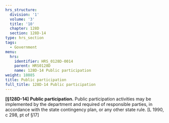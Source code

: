 ```yaml
---
hrs_structure:
  division: '1'
  volume: '3'
  title: '10'
  chapter: 128D
  section: 128D-14
type: hrs_section
tags:
  - Government
menu:
  hrs:
    identifier: HRS_0128D-0014
    parent: HRS0128D
    name: 128D-14 Public participation
weight: 18085
title: Public participation
full_title: 128D-14 Public participation
---
```

**[§128D-14]** **Public participation.** Public participation activities may be implemented by the department and required of responsible parties, in accordance with the state contingency plan, or any other state rule. [L 1990, c 298, pt of §17]